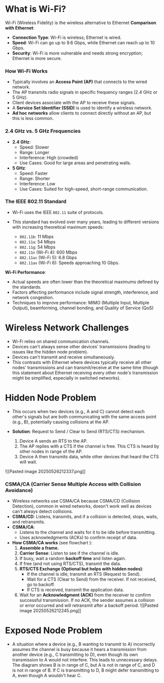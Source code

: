 # What is Wi-Fi?
Wi-Fi (Wireless Fidelity) is the wireless alternative to Ethernet
**Comparison with Ethernet**:
- **Connection Type**: Wi-Fi is wireless; Ethernet is wired.
- **Speed**: Wi-Fi can go up to 9.6 Gbps, while Ethernet can reach up to 10 Gbps.
- **Security**: Wi-Fi is more vulnerable and needs strong encryption; Ethernet is more secure.

### How Wi-Fi Works
- Typically involves an **Access Point (AP)** that connects to the wired network.
- The AP transmits radio signals in specific frequency ranges (2.4 GHz or 5 GHz).
- Client devices associate with the AP to receive these signals.
- A **Service Set Identifier (SSID)** is used to identify a wireless network.
- **Ad hoc networks** allow clients to connect directly without an AP, but this is less common.

### 2.4 GHz vs. 5 GHz Frequencies
- **2.4 GHz**:
    - Speed: Slower
    - Range: Longer
    - Interference: High (crowded)
    - Use Cases: Good for large areas and penetrating walls.
- **5 GHz**:
    - Speed: Faster
    - Range: Shorter
    - Interference: Low
    - Use Cases: Suited for high-speed, short-range communication.

### The IEEE 802.11 Standard
- Wi-Fi uses the IEEE `802.11` suite of protocols.
- This standard has evolved over many years, leading to different versions with increasing theoretical maximum speeds:
    
    - `802.11b`: 11 Mbps
    - `802.11a`: 54 Mbps
    - `802.11g`: 54 Mbps
    - `802.11n` (Wi-Fi 4): 600 Mbps
    - `802.11ac` (Wi-Fi 5): 6.8 Gbps
    - `802.11ax` (Wi-Fi 6): Speeds approaching 10 Gbps.

**Wi-Fi Performance**:
- Actual speeds are often lower than the theoretical maximums defined by the standards.
- Factors affecting performance include signal strength, interference, and network congestion.
- Techniques to improve performance: MIMO (Multiple Input, Multiple Output), beamforming, channel bonding, and Quality of Service (QoS)

# Wireless Network Challenges
- Wi-Fi relies on shared communication channels.
- Devices can't always sense other devices' transmissions (leading to issues like the hidden node problem).
- Devices can't transmit and receive simultaneously.
- This contrasts with Ethernet where devices typically receive all other nodes' transmissions and can transmit/receive at the same time (though this statement about Ethernet receiving every other node's transmission might be simplified, especially in switched networks).
# Hidden Node Problem
- This occurs when two devices (e.g., A and C) cannot detect each other's signals but are both communicating with the same access point (e.g., B), potentially causing collisions at the AP.
    
- **Solution**: Request to Send / Clear to Send (RTS/CTS) mechanism.
    1. Device A sends an RTS to the AP.
    2. The AP replies with a CTS if the channel is free. This CTS is heard by other nodes in range of the AP.        
    3. Device A then transmits data, while other devices that heard the CTS will wait.

![[Pasted image 20250526212337.png]]

### CSMA/CA (Carrier Sense Multiple Access with Collision Avoidance)
- Wireless networks use CSMA/CA because CSMA/CD (Collision Detection), common in wired networks, doesn't work well as devices can't always detect collisions.
- **CSMA/CD**: Listens, transmits, and if a collision is detected, stops, waits, and retransmits.
- **CSMA/CA**:
    - Listens to the channel and waits for it to be idle before transmitting.
    - Uses acknowledgments (ACKs) to confirm receipt of data.
- **How CSMA/CA works** (see flowchart ):
    1. **Assemble a frame.**
    2. **Carrier Sense**: Listen to see if the channel is idle.
    3. If busy, wait a random **backoff time** and listen again.
    4. If free (and not using RTS/CTS), transmit the data.
    5. **RTS/CTS Exchange (Optional but helps with hidden nodes)**:
        - If the channel is idle, transmit an RTS (Request to Send).
        - Wait for a CTS (Clear to Send) from the receiver. If not received, go to backoff.
        - If CTS is received, transmit the application data.
    6. Wait for an **Acknowledgment (ACK)** from the receiver to confirm successful transmission. If no ACK, the sender assumes a collision or error occurred and will retransmit after a backoff period.
![[Pasted image 20250526212245.png]]
# Exposed Node Problem
- A situation where a device (e.g., B wanting to transmit to A) incorrectly assumes the channel is busy because it hears a transmission from another device (e.g., C transmitting to D), even though its own transmission to A would not interfere. This leads to unnecessary delays. The diagram shows B is in range of C, but A is not in range of C, and D is not in range of B. If C is transmitting to D, B might defer transmitting to A, even though A wouldn't hear C.
